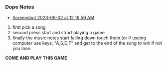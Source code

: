 ### Dope Notes

* [Screenshot 2023-06-02 at 12 16 59 AM](https://github.com/CHAT-Class-23/Music/assets/117948099/cc503263-255d-4632-9396-691d8c5f852e)

1. first pick a song
2. second press start and strart playing a game
3. finally the music notes start falling down touch them (or if useing computer use keys; "A,S,D,F" and get to the end of the song to win if not you lose.

**COME AND PLAY THIS GAME**

